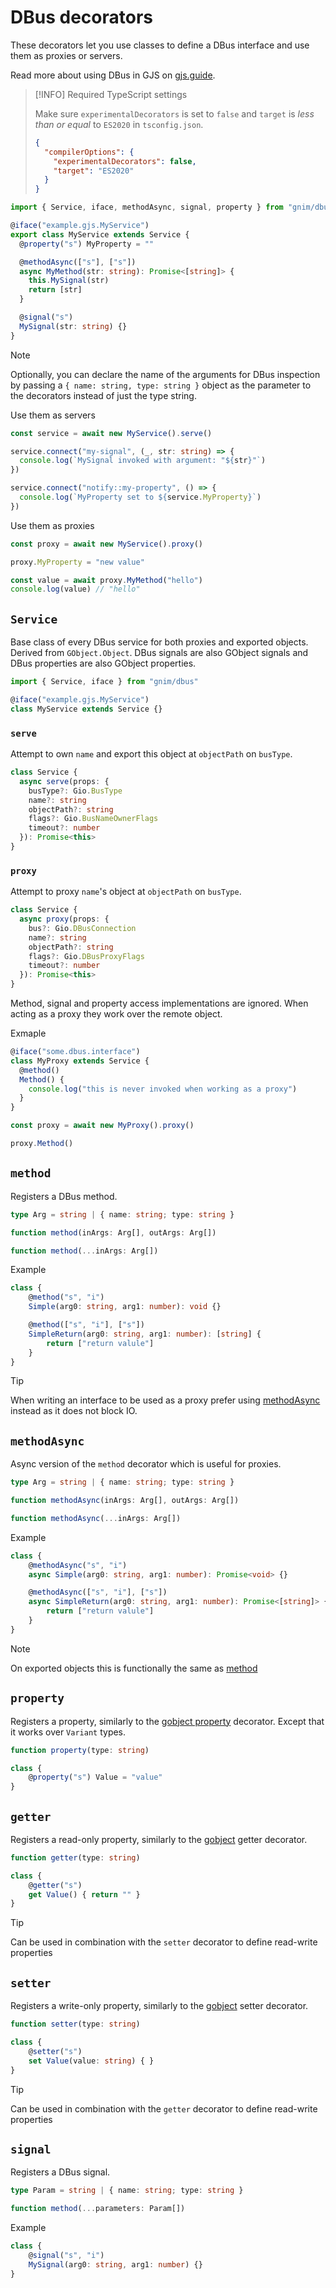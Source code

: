 # DBus decorators

These decorators let you use classes to define a DBus interface and use them as
proxies or servers.

Read more about using DBus in GJS on
[gjs.guide](https://gjs.guide/guides/gio/dbus.html).

> [!INFO] Required TypeScript settings
>
> Make sure `experimentalDecorators` is set to `false` and `target` is _less
> than or equal_ to `ES2020` in `tsconfig.json`.
>
> ```json
> {
>   "compilerOptions": {
>     "experimentalDecorators": false,
>     "target": "ES2020"
>   }
> }
> ```

```ts
import { Service, iface, methodAsync, signal, property } from "gnim/dbus"

@iface("example.gjs.MyService")
export class MyService extends Service {
  @property("s") MyProperty = ""

  @methodAsync(["s"], ["s"])
  async MyMethod(str: string): Promise<[string]> {
    this.MySignal(str)
    return [str]
  }

  @signal("s")
  MySignal(str: string) {}
}
```

> [!NOTE]
>
> Optionally, you can declare the name of the arguments for DBus inspection by
> passing a `{ name: string, type: string }` object as the parameter to the
> decorators instead of just the type string.

Use them as servers

```ts
const service = await new MyService().serve()

service.connect("my-signal", (_, str: string) => {
  console.log(`MySignal invoked with argument: "${str}"`)
})

service.connect("notify::my-property", () => {
  console.log(`MyProperty set to ${service.MyProperty}`)
})
```

Use them as proxies

```ts
const proxy = await new MyService().proxy()

proxy.MyProperty = "new value"

const value = await proxy.MyMethod("hello")
console.log(value) // "hello"
```

## `Service`

Base class of every DBus service for both proxies and exported objects. Derived
from `GObject.Object`. DBus signals are also GObject signals and DBus properties
are also GObject properties.

```ts
import { Service, iface } from "gnim/dbus"

@iface("example.gjs.MyService")
class MyService extends Service {}
```

### `serve`

Attempt to own `name` and export this object at `objectPath` on `busType`.

```ts
class Service {
  async serve(props: {
    busType?: Gio.BusType
    name?: string
    objectPath?: string
    flags?: Gio.BusNameOwnerFlags
    timeout?: number
  }): Promise<this>
}
```

### `proxy`

Attempt to proxy `name`'s object at `objectPath` on `busType`.

```ts
class Service {
  async proxy(props: {
    bus?: Gio.DBusConnection
    name?: string
    objectPath?: string
    flags?: Gio.DBusProxyFlags
    timeout?: number
  }): Promise<this>
}
```

Method, signal and property access implementations are ignored. When acting as a
proxy they work over the remote object.

Exmaple

```ts
@iface("some.dbus.interface")
class MyProxy extends Service {
  @method()
  Method() {
    console.log("this is never invoked when working as a proxy")
  }
}

const proxy = await new MyProxy().proxy()

proxy.Method()
```

## `method`

Registers a DBus method.

```ts
type Arg = string | { name: string; type: string }

function method(inArgs: Arg[], outArgs: Arg[])

function method(...inArgs: Arg[])
```

Example

```ts
class {
    @method("s", "i")
    Simple(arg0: string, arg1: number): void {}

    @method(["s", "i"], ["s"])
    SimpleReturn(arg0: string, arg1: number): [string] {
        return ["return valule"]
    }
}
```

> [!TIP]
>
> When writing an interface to be used as a proxy prefer using
> [methodAsync](./dbus#methodAsync) instead as it does not block IO.

## `methodAsync`

Async version of the `method` decorator which is useful for proxies.

```ts
type Arg = string | { name: string; type: string }

function methodAsync(inArgs: Arg[], outArgs: Arg[])

function methodAsync(...inArgs: Arg[])
```

Example

```ts
class {
    @methodAsync("s", "i")
    async Simple(arg0: string, arg1: number): Promise<void> {}

    @methodAsync(["s", "i"], ["s"])
    async SimpleReturn(arg0: string, arg1: number): Promise<[string]> {
        return ["return valule"]
    }
}
```

> [!NOTE]
>
> On exported objects this is functionally the same as [method](./dbus#method)

## `property`

Registers a property, similarly to the
[gobject property](./gobject#property-decorator) decorator. Except that it works
over `Variant` types.

```ts
function property(type: string)
```

```ts
class {
    @property("s") Value = "value"
}
```

## `getter`

Registers a read-only property, similarly to the
[gobject](./gobject#property-decorator) getter decorator.

```ts
function getter(type: string)
```

```ts
class {
    @getter("s")
    get Value() { return "" }
}
```

> [!TIP]
>
> Can be used in combination with the `setter` decorator to define read-write
> properties

## `setter`

Registers a write-only property, similarly to the
[gobject](./gobject#property-decorator) setter decorator.

```ts
function setter(type: string)
```

```ts
class {
    @setter("s")
    set Value(value: string) { }
}
```

> [!TIP]
>
> Can be used in combination with the `getter` decorator to define read-write
> properties

## `signal`

Registers a DBus signal.

```ts
type Param = string | { name: string; type: string }

function method(...parameters: Param[])
```

Example

```ts
class {
    @signal("s", "i")
    MySignal(arg0: string, arg1: number) {}
}
```
